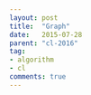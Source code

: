 ```yaml
---
layout: post
title:  "Graph"
date:   2015-07-28
parent: "cl-2016"
tag:
- algorithm
- cl
comments: true
---
```

